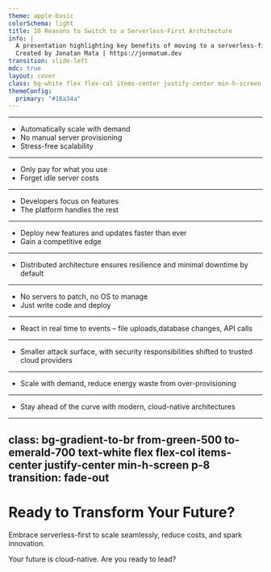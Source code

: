 ```yaml
---
theme: apple-basic
colorSchema: light
title: 10 Reasons to Switch to a Serverless-First Architecture
info: |
  A presentation highlighting key benefits of moving to a serverless-first approach.
  Created by Jonatan Mata | https://jonmatum.dev
transition: slide-left
mdc: true
layout: cover
class: bg-white flex flex-col items-center justify-center min-h-screen px-4 md:px-12
themeConfig:
  primary: "#16a34a"
---
```


<Cover 
  title="10 Reasons to Switch to a Serverless-First Architecture"
  subtitle="Ready to scale smarter, faster, and cheaper?"
  description="Discover how a Serverless-First approach can unlock flexibility, scalability, and innovation for your business."
  :socialLinks="[
    { url: 'https://github.com/jonmatum', icon: 'i-carbon-logo-github' },
    { url: 'https://www.linkedin.com/in/jonatan-mata', icon: 'i-carbon-logo-linkedin' }
  ]"
/>

---

<Card 
  number="1" 
  title="Effortless Scalability" 
  image="./1.svg" 
  alt="Effortless Scalability">

<ul>
  <li>Automatically scale with demand</li>
  <li>No manual server provisioning</li>
  <li>Stress-free scalability</li>
</ul>
</Card>

---

<Card 
  number="2" 
  title="Pay-as-You-Go" 
  image="./2.svg" 
  alt="Pay-as-You-Go">

<ul>
  <li>Only pay for what you use</li>
  <li>Forget idle server costs</li>
</ul>
</Card>

---

<Card 
  number="3" 
  title="Focus on Code, Not Infrastructure" 
  image="./3.svg" 
  alt="Focus on Code, Not Infrastructure">

<ul>
  <li>Developers focus on features</li>
  <li>The platform handles the rest</li>
</ul>
</Card>

---

<Card 
  number="4" 
  title="Faster Time to Market" 
  image="./4.svg" 
  alt="Faster Time to Market">

<ul>
  <li>Deploy new features and updates faster than ever</li>
  <li>Gain a competitive edge</li>
</ul>
</Card>

---

<Card 
  number="5" 
  title="Built-In High Availability" 
  image="./5.svg" 
  alt="Built-In High Availability">

<ul>
  <li>Distributed architecture ensures resilience and minimal downtime by default</li>
</ul>
</Card>

---

<Card 
  number="6" 
  title="Simplified Operations" 
  image="./6.svg" 
  alt="Simplified Operations">

<ul>
  <li>No servers to patch, no OS to manage</li>
  <li>Just write code and deploy </li>
</ul>
</Card>

---

<Card 
  number="7" 
  title="Event-Driven Power" 
  image="./7.svg" 
  alt="Event-Driven Power">

<ul>
  <li>React in real time to events – file uploads,database changes, API calls</li>
</ul>
</Card>

---

<Card 
  number="8" 
  title="Enhanced Security" 
  image="./8.svg" 
  alt="Enhanced Security">

<ul>
  <li>Smaller attack surface, with security responsibilities shifted to trusted cloud providers</li>
</ul>
</Card>

---

<Card 
  number="9" 
  title="Environmentally Friendly" 
  image="./9.svg" 
  alt="Environmentally Friendly">

<ul>
  <li>Scale with demand, reduce energy waste from over-provisioning</li>
</ul>
</Card>

---

<Card 
  number="10" 
  title="Future-Proof Your Apps" 
  image="./10.svg" 
  alt="Future-Proof Your Apps">

<ul>
  <li>Stay ahead of the curve with modern, cloud-native architectures</li>
</ul>
</Card>

---
class: bg-gradient-to-br from-green-500 to-emerald-700 text-white flex flex-col items-center justify-center min-h-screen p-8
transition: fade-out
---

# Ready to Transform Your Future?

<p class="text-2xl font-bold text-center max-w-3xl leading-snug animate-fade-in">
  Embrace <span class="text-white font-extrabold">serverless-first</span> to scale seamlessly, reduce costs, and spark innovation.
</p>

<p class="text-lg text-center max-w-2xl leading-relaxed mt-4 animate-fade-in">
  Your future is <span class="underline font-semibold">cloud-native</span>.  
  Are you ready to lead?
</p>

<div class="flex flex-wrap justify-center gap-3 mt-6 animate-fade-in-up">
  <Tag label="Serverless" />
  <Tag label="Cloud" />
  <Tag label="Innovation" />
  <Tag label="CloudNative" />
</div>
